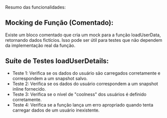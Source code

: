 Resumo das funcionalidades:

<h2>Mocking de Função (Comentado):</h2>
<p>Existe um bloco comentado que cria um mock para a função loadUserData, retornando dados fictícios. Isso pode ser útil para testes que não dependem da implementação real da função.</p>


<h2>Suíte de Testes loadUserDetails:</h2>

<ul>
  <li>Teste 1: Verifica se os dados do usuário são carregados corretamente e correspondem a um snapshot salvo.</li>
  <li>Teste 2: Verifica se os dados do usuário correspondem a um snapshot inline fornecido.</li>
  <li>Teste 3: Verifica se o nível de "coolness" dos usuários é definido corretamente.</li>
  <li>Teste 4: Verifica se a função lança um erro apropriado quando tenta carregar dados de um usuário inexistente.</li>
</ul>

